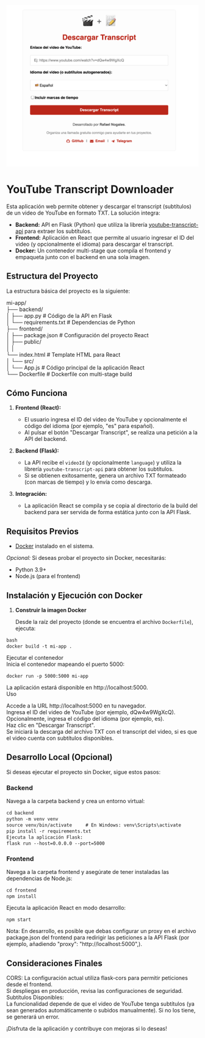 ![alt text](preview.png)

# YouTube Transcript Downloader

Esta aplicación web permite obtener y descargar el transcript (subtítulos) de un video de YouTube en formato TXT. La solución integra:

- **Backend:** API en Flask (Python) que utiliza la librería [youtube-transcript-api](https://github.com/jdepoix/youtube-transcript-api) para extraer los subtítulos.
- **Frontend:** Aplicación en React que permite al usuario ingresar el ID del video (y opcionalmente el idioma) para descargar el transcript.
- **Docker:** Un contenedor multi-stage que compila el frontend y empaqueta junto con el backend en una sola imagen.

## Estructura del Proyecto

La estructura básica del proyecto es la siguiente:

mi-app/  
├── backend/  
│ ├── app.py # Código de la API en Flask  
│ └── requirements.txt # Dependencias de Python  
├── frontend/  
│ ├── package.json # Configuración del proyecto React  
│ ├── public/  
│ │  
└── index.html # Template HTML para React  
│ └── src/  
│ └── App.js # Código principal de la aplicación React   
└── Dockerfile # Dockerfile con multi-stage build  


## Cómo Funciona

1. **Frontend (React):**  
   - El usuario ingresa el ID del video de YouTube y opcionalmente el código del idioma (por ejemplo, "es" para español).
   - Al pulsar el botón "Descargar Transcript", se realiza una petición a la API del backend.

2. **Backend (Flask):**  
   - La API recibe el `videoId` (y opcionalmente `language`) y utiliza la librería `youtube-transcript-api` para obtener los subtítulos.
   - Si se obtienen exitosamente, genera un archivo TXT formateado (con marcas de tiempo) y lo envía como descarga.

3. **Integración:**  
   - La aplicación React se compila y se copia al directorio de la build del backend para ser servida de forma estática junto con la API Flask.

## Requisitos Previos

- [Docker](https://www.docker.com/get-started) instalado en el sistema.

*Opcional:* Si deseas probar el proyecto sin Docker, necesitarás:
- Python 3.9+  
- Node.js (para el frontend)  

## Instalación y Ejecución con Docker

1. **Construir la imagen Docker**

   Desde la raíz del proyecto (donde se encuentra el archivo `Dockerfile`), ejecuta:

```
bash
docker build -t mi-app .
```

Ejecutar el contenedor  
Inicia el contenedor mapeando el puerto 5000:  

```
docker run -p 5000:5000 mi-app
```
La aplicación estará disponible en http://localhost:5000.  
Uso  

Accede a la URL http://localhost:5000 en tu navegador.  
Ingresa el ID del video de YouTube (por ejemplo, dQw4w9WgXcQ).  
Opcionalmente, ingresa el código del idioma (por ejemplo, es).  
Haz clic en "Descargar Transcript".  
Se iniciará la descarga del archivo TXT con el transcript del video, si es que el video cuenta con subtítulos disponibles.  

## Desarrollo Local (Opcional)

Si deseas ejecutar el proyecto sin Docker, sigue estos pasos:

### Backend
Navega a la carpeta backend y crea un entorno virtual:
```
cd backend
python -m venv venv
source venv/bin/activate     # En Windows: venv\Scripts\activate
pip install -r requirements.txt
Ejecuta la aplicación Flask:
flask run --host=0.0.0.0 --port=5000
```

### Frontend
Navega a la carpeta frontend y asegúrate de tener instaladas las dependencias de Node.js:
```
cd frontend
npm install
````

Ejecuta la aplicación React en modo desarrollo:
```
npm start
```
Nota: En desarrollo, es posible que debas configurar un proxy en el archivo package.json del frontend para redirigir las peticiones a la API Flask (por ejemplo, añadiendo "proxy": "http://localhost:5000",).

## Consideraciones Finales

CORS: La configuración actual utiliza flask-cors para permitir peticiones desde el frontend.  
Si despliegas en producción, revisa las configuraciones de seguridad.  
Subtítulos Disponibles:  
La funcionalidad depende de que el video de YouTube tenga subtítulos (ya sean generados automáticamente o subidos manualmente). Si no los tiene, se generará un error.  

¡Disfruta de la aplicación y contribuye con mejoras si lo deseas!


